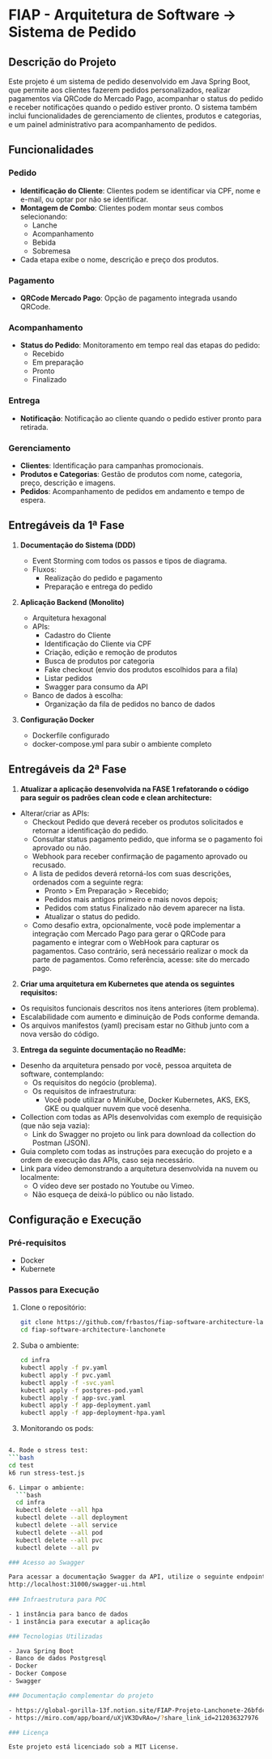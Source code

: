# FIAP - Arquitetura de Software -> Sistema de Pedido

## Descrição do Projeto

Este projeto é um sistema de pedido desenvolvido em Java Spring Boot, que permite aos clientes fazerem pedidos personalizados, realizar pagamentos via QRCode do Mercado Pago, acompanhar o status do pedido e receber notificações quando o pedido estiver pronto. O sistema também inclui funcionalidades de gerenciamento de clientes, produtos e categorias, e um painel administrativo para acompanhamento de pedidos.

## Funcionalidades

### Pedido
- **Identificação do Cliente**: Clientes podem se identificar via CPF, nome e e-mail, ou optar por não se identificar.
- **Montagem de Combo**: Clientes podem montar seus combos selecionando:
  - Lanche
  - Acompanhamento
  - Bebida
  - Sobremesa
- Cada etapa exibe o nome, descrição e preço dos produtos.

### Pagamento
- **QRCode Mercado Pago**: Opção de pagamento integrada usando QRCode.

### Acompanhamento
- **Status do Pedido**: Monitoramento em tempo real das etapas do pedido:
  - Recebido
  - Em preparação
  - Pronto
  - Finalizado

### Entrega
- **Notificação**: Notificação ao cliente quando o pedido estiver pronto para retirada.

### Gerenciamento
- **Clientes**: Identificação para campanhas promocionais.
- **Produtos e Categorias**: Gestão de produtos com nome, categoria, preço, descrição e imagens.
- **Pedidos**: Acompanhamento de pedidos em andamento e tempo de espera.

## Entregáveis da 1ª Fase

1. **Documentação do Sistema (DDD)**
   - Event Storming com todos os passos e tipos de diagrama.
   - Fluxos:
     - Realização do pedido e pagamento
     - Preparação e entrega do pedido

2. **Aplicação Backend (Monolito)**
   - Arquitetura hexagonal
   - APIs:
     - Cadastro do Cliente
     - Identificação do Cliente via CPF
     - Criação, edição e remoção de produtos
     - Busca de produtos por categoria
     - Fake checkout (envio dos produtos escolhidos para a fila)
     - Listar pedidos
     - Swagger para consumo da API
   - Banco de dados à escolha:
     - Organização da fila de pedidos no banco de dados

3. **Configuração Docker**
   - Dockerfile configurado
   - docker-compose.yml para subir o ambiente completo

## Entregáveis da 2ª Fase

1. **Atualizar a aplicação desenvolvida na FASE 1 refatorando o código para seguir os padrões clean code e clean architecture:**
  - Alterar/criar as APIs:
    - Checkout Pedido que deverá receber os produtos solicitados e retornar a identificação do pedido.
    - Consultar status pagamento pedido, que informa se o pagamento foi aprovado ou não.
    - Webhook para receber confirmação de pagamento  aprovado ou recusado.
    - A lista de pedidos deverá retorná-los com suas descrições, ordenados com a seguinte regra:
      - Pronto > Em Preparação > Recebido;
      - Pedidos mais antigos primeiro e mais novos depois;
      - Pedidos com status Finalizado não devem aparecer na lista.
      - Atualizar o status do pedido.
    - Como desafio extra, opcionalmente, você pode implementar a integração com Mercado Pago para gerar o QRCode para pagamento e integrar com o WebHook para capturar os pagamentos. Caso contrário, será necessário realizar o mock da parte de pagamentos. Como referência, acesse: site do mercado pago.

2. **Criar uma arquitetura em Kubernetes que atenda os seguintes requisitos:**
  - Os requisitos funcionais descritos nos itens anteriores (item problema).
  - Escalabilidade com aumento e diminuição de Pods conforme demanda.
  - Os arquivos manifestos (yaml) precisam estar no Github junto com a nova versão do código.

3. **Entrega da seguinte documentação no ReadMe:**
  - Desenho da arquitetura pensado por você, pessoa arquiteta de software, contemplando:
    - Os requisitos do negócio (problema).
    - Os requisitos de infraestrutura:
      - Você pode utilizar o MiniKube, Docker Kubernetes, AKS, EKS, GKE ou qualquer nuvem que você desenha.
  - Collection com todas as APIs desenvolvidas com exemplo de requisição (que não seja vazia):
    - Link do Swagger no projeto ou link para download da collection do Postman (JSON).
  - Guia completo com todas as instruções para execução do projeto e a ordem de execução das APIs, caso seja necessário.
  - Link para vídeo demonstrando a arquitetura desenvolvida na nuvem ou localmente:
      - O vídeo deve ser postado no Youtube ou Vimeo.
      - Não esqueça de deixá-lo público ou não listado.

## Configuração e Execução

### Pré-requisitos
- Docker
- Kubernete

### Passos para Execução

1. Clone o repositório:
   ```bash
   git clone https://github.com/frbastos/fiap-software-architecture-lanchonete.git
   cd fiap-software-architecture-lanchonete

2. Suba o ambiente:
    ```bash
    cd infra
    kubectl apply -f pv.yaml
    kubectl apply -f pvc.yaml
    kubectl apply -f -svc.yaml
    kubectl apply -f postgres-pod.yaml
    kubectl apply -f app-svc.yaml
    kubectl apply -f app-deployment.yaml
    kubectl apply -f app-deployment-hpa.yaml

3. Monitorando os pods:
  ```bash
  
4. Rode o stress test:
  ```bash
  cd test
  k6 run stress-test.js

6. Limpar o ambiente:
    ```bash
    cd infra
    kubectl delete --all hpa 
    kubectl delete --all deployment
    kubectl delete --all service
    kubectl delete --all pod
    kubectl delete --all pvc
    kubectl delete --all pv

### Acesso ao Swagger

Para acessar a documentação Swagger da API, utilize o seguinte endpoint:
http://localhost:31000/swagger-ui.html
    
### Infraestrutura para POC

- 1 instância para banco de dados
- 1 instância para executar a aplicação

### Tecnologias Utilizadas

- Java Spring Boot
- Banco de dados Postgresql
- Docker
- Docker Compose
- Swagger

### Documentação complementar do projeto

- https://global-gorilla-13f.notion.site/FIAP-Projeto-Lanchonete-26bfdcca5de84ce8974cbfad8286dcc2
- https://miro.com/app/board/uXjVK3DvRAo=/?share_link_id=212036327976

### Licença

Este projeto está licenciado sob a MIT License.






